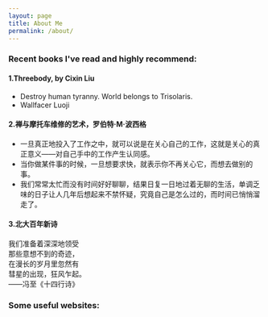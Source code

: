 ```yaml
---
layout: page
title: About Me
permalink: /about/
---
```

### Recent books I've read and highly recommend:    
#### 1.Threebody, by Cixin Liu   
* Destroy human tyranny. World belongs to Trisolaris.   
* Wallfacer Luoji
#### 2.禅与摩托车维修的艺术，罗伯特·M·波西格
* 一旦真正地投入了工作之中，就可以说是在关心自己的工作，这就是关心的真正意义——对自己手中的工作产生认同感。
* 当你做某件事的时候，一旦想要求快，就表示你不再关心它，而想去做别的事。
* 我们常常太忙而没有时间好好聊聊，结果日复一日地过着无聊的生活，单调乏味的日子让人几年后想起来不禁怀疑，究竟自己是怎么过的，而时间已悄悄溜走了。
#### 3.北大百年新诗
我们准备着深深地领受   
那些意想不到的奇迹，   
在漫长的岁月里忽然有   
彗星的出现，狂风乍起。   
——冯至《十四行诗》   
### Some useful websites:      
